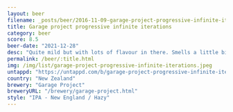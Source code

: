 ```yaml
---
layout: beer
filename: _posts/beer/2016-11-09-garage-project-progressive-infinite-iterations.md
title: Garage project progressive infinite iterations
category: beer
score: 8.5
beer-date: "2021-12-28"
desc: "Quite mild but with lots of flavour in there. Smells a little bit yeasty but I can’t taste it. Just keeps getting better as I drink it"
permalink: /beer/:title.html
img: /img/list/garage-project-progressive-infinite-iterations.jpeg
untappd: "https://untappd.com/b/garage-project-progressive-infinite-iterations/4419719"
country: "New Zealand"
brewery: "Garage Project"
breweryURL: "/brewery/garage-project.html"
style: "IPA - New England / Hazy"
---
```

